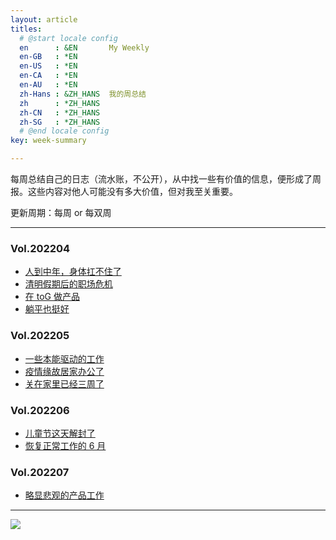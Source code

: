 ```yaml
---
layout: article
titles:
  # @start locale config
  en      : &EN       My Weekly
  en-GB   : *EN
  en-US   : *EN
  en-CA   : *EN
  en-AU   : *EN
  zh-Hans : &ZH_HANS  我的周总结
  zh      : *ZH_HANS
  zh-CN   : *ZH_HANS
  zh-SG   : *ZH_HANS
  # @end locale config
key: week-summary

---
```


每周总结自己的日志（流水账，不公开），从中找一些有价值的信息，便形成了周报。这些内容对他人可能没有多大价值，但对我至关重要。

更新周期：每周 or 每双周

---

### Vol.202204

- [人到中年，身体扛不住了](/2022/04/03/week-summary.html)
- [清明假期后的职场危机](/2022/04/11/week-summary.html)
- [在 toG 做产品](/2022/04/18/week-summary.html)
- [躺平也挺好](/2022/04/25/week-summary.html)

### Vol.202205

- [一些本能驱动的工作](/2022/05/08/week-summary.html)
- [疫情缘故居家办公了](/2022/05/16/week-summary.html)
- [关在家里已经三周了](/2022/05/29/week-summary.html)

### Vol.202206

- [儿童节这天解封了](/2022/06/05/week-summary.html)
- [恢复正常工作的 6 月](/2022/06/26/week-summary.html)

### Vol.202207

- [略显悲观的产品工作](/2022/07/03/week-summary.html)



---

![](/image/weixin.jpg)